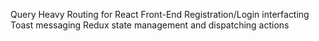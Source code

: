 Query Heavy Routing for React Front-End
Registration/Login interfacting
Toast messaging
Redux state management and dispatching actions
